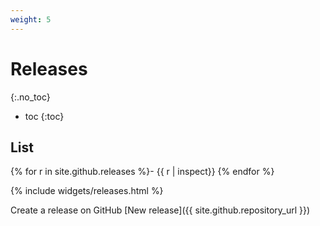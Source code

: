 ```yaml
---
weight: 5
---
```


# Releases
{:.no_toc}

* toc
{:toc}

## List

{% for r in site.github.releases %}- {{ r | inspect}}
{% endfor %}

{% include widgets/releases.html %}

Create a release on GitHub [New release]({{ site.github.repository_url }})